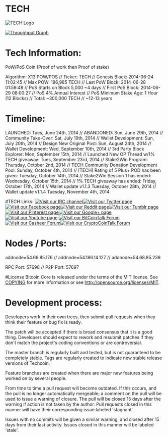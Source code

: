 # TECH
![TECH Logo](http://tech-co.in/img/logo.png "TECH Logo")

[![Throughput Graph](https://graphs.waffle.io/techcoincommunity/techcoin/throughput.svg)](https://waffle.io/techcoincommunity/techcoin/metrics)

# Tech Information:
PoW/PoS Coin (Proof of work then Proof of stake)

Algorithm: X13 POW/POS // Ticker: TECH // Genesis Block: 2014-06-24 11:02:45 // Max POW: 186,985 TECH // Last PoW Block: 2014-06-28 01:59:48 // PoS Starts on Block 5,000 ~4 days // First PoS Block: 2014-06-29 08:00:27 // PoS 4% Annual Interest // PoS Minimum Stake Age: 1 Hour (12 Blocks) // Total: ~300,000 TECH // ~12-13 years

# Timeline:
LAUNCHED: Tues, June 24th, 2014 // ABANDONED: Sun, June 29th, 2014 // Community Take-Over: Sat, July 19th, 2014 // Wallet Development: Sun, July 20th, 2014 // Design New Original Post: Sun, August 24th, 2014 // Wallet Development: Wed, September 10th, 2014 // 3rd Party Block Explorer: Mon, September 15th, 2014 // Launched New OP Thread w/1% TECH giveaway: Tues, September 23rd, 2014 // Stake2Win Program: Thursday, October 2nd, 2014 // TECH Community Donation Development Pool: Sunday, October 4th, 2014 // [TECH] Rating of 5 Plus+ POD has been given: Tuesday, October 14th, 2014 // Stake2Win Session 1 has ended: Wednesday, October 15th, 2014 // 1% TECH giveaway has ended: Friday, October 17th, 2014 // Wallet update v1.1.3 Tuesday, October 28th, 2014 // Wallet update v1.1.4 Tuesday, November 4th, 2014

#TECH Links:
[![Visit our IRC channel](http://oi59.tinypic.com/nbx9j9.jpg)](https://kiwiirc.com/client/chat.freenode.net:+6697|?#techcoin)[![Visit our Twitter page](http://oi58.tinypic.com/14jat53.jpg)](https://twitter.com/TechcoinGroup)[![Visit our Facebook page](http://oi60.tinypic.com/4re3ki.jpg)](https://www.facebook.com/pages/TechCoin/738472479557133)[![Visit our Reddit page](http://oi58.tinypic.com/30uftyr.jpg)](http://www.reddit.com/r/techcoin/)[![Visit our Tumblr page](http://oi57.tinypic.com/15x09vr.jpg)](http://tech-coin.tumblr.com/)[![Visit our Pinterest page](http://oi57.tinypic.com/281fu2o.jpg)](http://www.pinterest.com/TestingCrypto/tech-coin-community-pin-it/)[![Visit our Google+ page](http://oi57.tinypic.com/sw60p2.jpg)](https://plus.google.com/u/0/b/103613383977545779663/103613383977545779663/about)[![Visit our Youtube page](http://oi62.tinypic.com/20uvn0n.jpg)](https://www.youtube.com/channel/UCaOXeFpu-0IWjb8btwZtfBw)
[![Visit our BitCoinTalk Forum](http://oi58.tinypic.com/29pswo0.jpg)](https://bitcointalk.org/index.php?topic=794069.0)[![Visit our Casheer Forum](http://oi60.tinypic.com/34rd1r8.jpg)](http://forum.casheer.net/viewtopic.php?f=15&t=263)[![Visit our CryptoCoinTalk Forum](http://oi61.tinypic.com/2i1cpaf.jpg)](https://cryptocointalk.com/forum/1743-techcoin-tech/)

# Nodes / Ports:
addnode=54.69.85.176 // addnode=54.186.14.127 // addnode=54.68.85.238

RPC Port: 57698 // P2P Port: 57697

#License
Bitcoin Core is released under the terms of the MIT license. See [COPYING](COPYING) for more
information or see http://opensource.org/licenses/MIT.

# Development process:
Developers work in their own trees, then submit pull requests when they think their feature or bug fix is ready.

The patch will be accepted if there is broad consensus that it is a good thing. Developers should expect to rework and resubmit patches if they don't match the project's coding conventions or are controversial.

The master branch is regularly built and tested, but is not guaranteed to be completely stable. Tags are regularly created to indicate new stable release versions of Techcoin.

Feature branches are created when there are major new features being worked on by several people.

From time to time a pull request will become outdated. If this occurs, and the pull is no longer automatically mergeable; a comment on the pull will be used to issue a warning of closure. The pull will be closed 15 days after the warning if action is not taken by the author. Pull requests closed in this manner will have their corresponding issue labeled 'stagnant'.

Issues with no commits will be given a similar warning, and closed after 15 days from their last activity. Issues closed in this manner will be labeled 'stale'.
